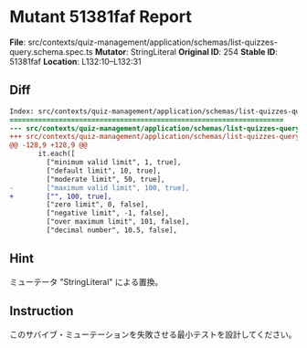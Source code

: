 # Mutant 51381faf Report

**File**: src/contexts/quiz-management/application/schemas/list-quizzes-query.schema.spec.ts
**Mutator**: StringLiteral
**Original ID**: 254
**Stable ID**: 51381faf
**Location**: L132:10–L132:31

## Diff

```diff
Index: src/contexts/quiz-management/application/schemas/list-quizzes-query.schema.spec.ts
===================================================================
--- src/contexts/quiz-management/application/schemas/list-quizzes-query.schema.spec.ts	original
+++ src/contexts/quiz-management/application/schemas/list-quizzes-query.schema.spec.ts	mutated #254
@@ -128,9 +128,9 @@
       it.each([
         ["minimum valid limit", 1, true],
         ["default limit", 10, true],
         ["moderate limit", 50, true],
-        ["maximum valid limit", 100, true],
+        ["", 100, true],
         ["zero limit", 0, false],
         ["negative limit", -1, false],
         ["over maximum limit", 101, false],
         ["decimal number", 10.5, false],
```

## Hint

ミューテータ "StringLiteral" による置換。

## Instruction

このサバイブ・ミューテーションを失敗させる最小テストを設計してください。
